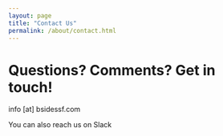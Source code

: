 ```yaml
---
layout: page
title: "Contact Us"
permalink: /about/contact.html
--- 
```


# Questions? Comments? Get in touch!

info [at] bsidessf.com

You can also reach us on Slack

<script async defer src="https://bsidessf-slack.herokuapp.com/slackin.js?large"></script>
